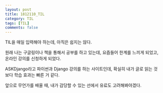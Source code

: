 ```yaml
---
layout: post
title: 1812110_TIL
category: TIL
tags: [TIL]
comments: false
---
```


TIL을 매일 입력해야 하는데, 아직은 쉽지는 않다.

원래 나는 구글링이나 책을 통해서 공부를 하고 있는데, 요즘들어 한계를 느끼게 되었고, 온라인 강의를 신청하게 되었다.

ASKDjango라고 파이썬과 Django 강의를 하는 사이트인데, 확실히 내가 글로 읽는 것보다 학습 효과는 빠른 거 같다.

앞으로 무언가를 배울 때, 내가 감당할 수 있는 선에서 유료도 고려해봐야겠다.
